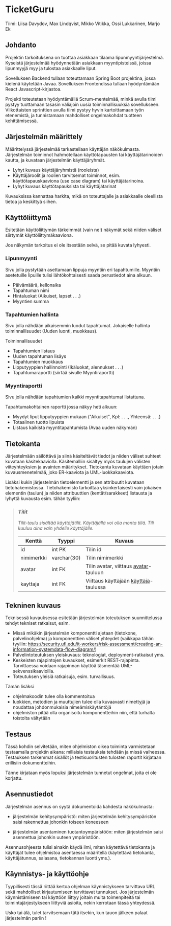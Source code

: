 # TicketGuru

Tiimi: Liisa Davydov, Max Lindqvist, Mikko Vitikka, Ossi Lukkarinen, Marjo Ek

## Johdanto

Projektin tarkoituksena on tuottaa asiakkaan tilaama lipunmyyntijärjestelmä.
 Kyseistä järjestelmää hyödynnetään asiakkaan myyntipisteissä, joissa lipunmyyjä myy ja tulostaa asiakkaalle liput.

Sovelluksen Backend tullaan toteuttamaan Spring Boot projektina, jossa kielenä käytetään Javaa.
 Sovelluksen Frontendissa tullaan hyödyntämään React Javascript-kirjastoa.

Projekti toteutetaan hyödyntämällä Scrum-mentelmää, minkä avulla tiimi pystyy tuottamaan tasasin väliajoin uusia toiminnallisuuksia sovellukseen.
 Viikottaisten sprinttien avulla tiimi pystyy hyvin kartoittamaan työn etenemistä, ja tunnistamaan mahdolliset ongelmakohdat tuotteen kehittämisessä.

## Järjestelmän määrittely

Määrittelyssä järjestelmää tarkastellaan käyttäjän näkökulmasta. Järjestelmän
toiminnot hahmotellaan käyttötapausten tai käyttäjätarinoiden kautta, ja kuvataan järjestelmän
käyttäjäryhmät.

-   Lyhyt kuvaus käyttäjäryhmistä (rooleista)
-   Käyttäjäroolit ja roolien tarvitsemat toiminnot, esim. käyttötapauskaaviona
    (use case diagram) tai käyttäjätarinoina.
-   Lyhyt kuvaus käyttötapauksista tai käyttäjätarinat

Kuvauksissa kannattaa harkita, mikä on toteuttajalle ja asiakkaalle oleellista
tietoa ja keskittyä siihen.

## Käyttöliittymä

Esitetään käyttöliittymän tärkeimmät (vain ne!) näkymät sekä niiden väliset siirtymät käyttöliittymäkaaviona. 

Jos näkymän tarkoitus ei ole itsestään selvä, se pitää kuvata lyhyesti.


### Lipunmyynti

Sivu jolla pystytään asettamaan lippuja myyntiin eri tapahtumille. Myyntiin asetetuille lipuille tulisi lähtökohtaisesti saada perustiedot aina alkuun.

- Päivämäärä, kellonaika
- Tapahtuman nimi
- Hintaluokat (Aikuiset, lapset . . .)
- Myyntien summa


### Tapahtumien hallinta

Sivu jolla nähdään aikaisemmin luodut tapahtumat. Jokaiselle hallinta toiminnallisuudet (Uuden luonti, muokkaus).

Toiminnallisuudet
- Tapahtumien listaus
- Uuden tapahtuman lisäys
- Tapahtumien muokkaus
- Lipputyyppien hallinnointi (Ikäluokat, alennukset . . .)
- Tapahtumaraportti (siirtää sivulle Myyntiraportti)

### Myyntiraportti

Sivu jolla nähdään tapahtumien kaikki myyntitapahtumat listattuna.

Tapahtumakohtainen raportti jossa näkyy heti alkuun:
- Myydyt liput lipputyyppien mukaan ("Aikuiset", Kpl: . . ., Yhteensä: . . .)
- Totaalinen tuotto lipuista
- Listaus kaikista myyntitapahtumista (Avaa uuden näkymän)

## Tietokanta

Järjestelmään säilöttävä ja siinä käsiteltävät tiedot ja niiden väliset suhteet
kuvataan käsitekaaviolla. Käsitemalliin sisältyy myös taulujen välisten viiteyhteyksien ja avainten
määritykset. Tietokanta kuvataan käyttäen jotain kuvausmenetelmää, joko ER-kaaviota ja UML-luokkakaaviota.

Lisäksi kukin järjestelmän tietoelementti ja sen attribuutit kuvataan
tietohakemistossa. Tietohakemisto tarkoittaa yksinkertaisesti vain jokaisen elementin (taulun) ja niiden
attribuuttien (kentät/sarakkeet) listausta ja lyhyttä kuvausta esim. tähän tyyliin:

> ### _Tilit_
> _Tilit-taulu sisältää käyttäjätilit. Käyttäjällä voi olla monta tiliä. Tili kuuluu aina vain yhdelle käyttäjälle._
>
> Kenttä | Tyyppi | Kuvaus
> ------ | ------ | ------
> id | int PK | Tilin id
> nimimerkki | varchar(30) |  Tilin nimimerkki
> avatar | int FK | Tilin avatar, viittaus [avatar](#Avatar)-tauluun
> kayttaja | int FK | Viittaus käyttäjään [käyttäjä](#Kayttaja)-taulussa

## Tekninen kuvaus

Teknisessä kuvauksessa esitetään järjestelmän toteutuksen suunnittelussa tehdyt tekniset
ratkaisut, esim.

-   Missä mikäkin järjestelmän komponentti ajetaan (tietokone, palvelinohjelma)
    ja komponenttien väliset yhteydet (vaikkapa tähän tyyliin:
    https://security.ufl.edu/it-workers/risk-assessment/creating-an-information-systemdata-flow-diagram/)
-   Palvelintoteutuksen yleiskuvaus: teknologiat, deployment-ratkaisut yms.
-   Keskeisten rajapintojen kuvaukset, esimerkit REST-rajapinta. Tarvittaessa voidaan rajapinnan käyttöä täsmentää
    UML-sekvenssikaavioilla.
-   Toteutuksen yleisiä ratkaisuja, esim. turvallisuus.

Tämän lisäksi

-   ohjelmakoodin tulee olla kommentoitua
-   luokkien, metodien ja muuttujien tulee olla kuvaavasti nimettyjä ja noudattaa
    johdonmukaisia nimeämiskäytäntöjä
-   ohjelmiston pitää olla organisoitu komponentteihin niin, että turhalta toistolta
    vältytään

## Testaus

Tässä kohdin selvitetään, miten ohjelmiston oikea toiminta varmistetaan
testaamalla projektin aikana: millaisia testauksia tehdään ja missä vaiheessa.
Testauksen tarkemmat sisällöt ja testisuoritusten tulosten raportit kirjataan
erillisiin dokumentteihin.

Tänne kirjataan myös lopuksi järjestelmän tunnetut ongelmat, joita ei ole korjattu.

## Asennustiedot

Järjestelmän asennus on syytä dokumentoida kahdesta näkökulmasta:

-   järjestelmän kehitysympäristö: miten järjestelmän kehitysympäristön saisi
    rakennettua johonkin toiseen koneeseen

-   järjestelmän asentaminen tuotantoympäristöön: miten järjestelmän saisi
    asennettua johonkin uuteen ympäristöön.

Asennusohjeesta tulisi ainakin käydä ilmi, miten käytettävä tietokanta ja
käyttäjät tulee ohjelmistoa asentaessa määritellä (käytettävä tietokanta,
käyttäjätunnus, salasana, tietokannan luonti yms.).

## Käynnistys- ja käyttöohje

Tyypillisesti tässä riittää kertoa ohjelman käynnistykseen tarvittava URL sekä
mahdolliset kirjautumiseen tarvittavat tunnukset. Jos järjestelmän
käynnistämiseen tai käyttöön liittyy joitain muita toimenpiteitä tai toimintajärjestykseen liittyviä asioita, nekin kerrotaan tässä yhteydessä.

Usko tai älä, tulet tarvitsemaan tätä itsekin, kun tauon jälkeen palaat
järjestelmän pariin !
